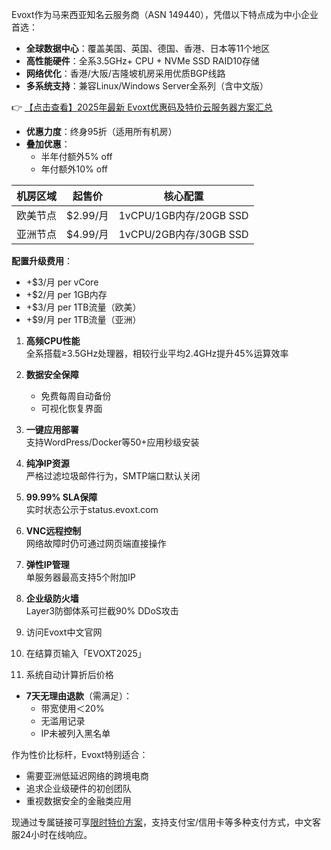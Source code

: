 

Evoxt作为马来西亚知名云服务商（ASN 149440），凭借以下特点成为中小企业首选：
- **全球数据中心**：覆盖美国、英国、德国、香港、日本等11个地区
- **高性能硬件**：全系3.5GHz+ CPU + NVMe SSD RAID10存储
- **网络优化**：香港/大阪/吉隆坡机房采用优质BGP线路
- **多系统支持**：兼容Linux/Windows Server全系列（含中文版）

👉 [【点击查看】2025年最新 Evoxt优惠码及特价云服务器方案汇总](https://bit.ly/evoxt)


- **优惠力度**：终身95折（适用所有机房）
- **叠加优惠**：
  - 半年付额外5% off
  - 年付额外10% off

| 机房区域 | 起售价 | 核心配置 |
|---------|-------|---------|
| 欧美节点 | $2.99/月 | 1vCPU/1GB内存/20GB SSD |
| 亚洲节点 | $4.99/月 | 1vCPU/2GB内存/30GB SSD |

**配置升级费用**：
- +$3/月 per vCore
- +$2/月 per 1GB内存
- +$3/月 per 1TB流量（欧美）
- +$9/月 per 1TB流量（亚洲）


1. **高频CPU性能**  
   全系搭载≥3.5GHz处理器，相较行业平均2.4GHz提升45%运算效率

2. **数据安全保障**  
   - 免费每周自动备份
   - 可视化恢复界面

3. **一键应用部署**  
   支持WordPress/Docker等50+应用秒级安装

4. **纯净IP资源**  
   严格过滤垃圾邮件行为，SMTP端口默认关闭

5. **99.99% SLA保障**  
   实时状态公示于status.evoxt.com

6. **VNC远程控制**  
   网络故障时仍可通过网页端直接操作

7. **弹性IP管理**  
   单服务器最高支持5个附加IP

8. **企业级防火墙**  
   Layer3防御体系可拦截90% DDoS攻击


1. 访问Evoxt中文官网
2. 在结算页输入「EVOXT2025」
3. 系统自动计算折后价格

- **7天无理由退款**（需满足）：
  - 带宽使用＜20%
  - 无滥用记录
  - IP未被列入黑名单


作为性价比标杆，Evoxt特别适合：
- 需要亚洲低延迟网络的跨境电商
- 追求企业级硬件的初创团队
- 重视数据安全的金融类应用

现通过专属链接可享[限时特价方案](https://bit.ly/evoxt)，支持支付宝/信用卡等多种支付方式，中文客服24小时在线响应。
